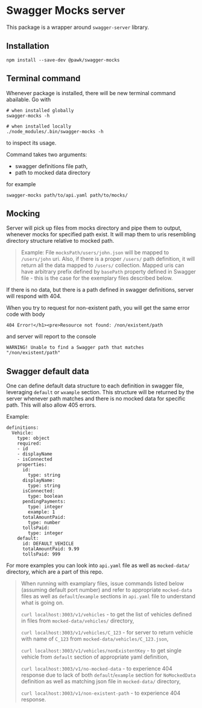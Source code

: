 # Swagger Mocks server

This package is a wrapper around `swagger-server` library. 

## Installation

```
npm install --save-dev @pawk/swagger-mocks
```

## Terminal command

Whenever package is installed, there will be new terminal command abailable. Go with 

```
# when installed globally
swagger-mocks -h

# when installed locally
./node_modules/.bin/swagger-mocks -h
```

to inspect its usage.

Command takes two arguments:
 - swagger definitions file path,
 - path to mocked data directory

for example

```
swagger-mocks path/to/api.yaml path/to/mocks/
```

## Mocking

Server will pick up files from mocks directory and pipe them to output, whenever mocks for specified path exist. It will map them to uris resembling directory structure relative to mocked path.

> Example:
> File `mocksPath/users/john.json` will be mapped to `/users/john` uri.
> Also, if there is a proper `/users/` path definition, it will return all the data mapped to `/users/` collection.
> Mapped uris can have arbitrary prefix defined by `basePath` property defined in Swagger file - this is the case for the exemplary files described below.

If there is no data, but there is a path defined in swagger definitions, server will respond with 404.

When you try to request for non-existent path, you will get the same error code with body 

```
404 Error!</h1><pre>Resource not found: /non/existent/path
```

and server will report to the console

```
WARNING! Unable to find a Swagger path that matches "/non/existent/path"
```

## Swagger default data

One can define default data structure to each definition in swagger file, leveraging `default` or `wxample` section. This structure will be returned by the server whenever path matches and there is no mocked data for specific path. This will also allow 405 errors.

Example:

```
definitions:
  Vehicle:
    type: object
    required:
    - id
    - displayName
    - isConnected
    properties:
      id:
        type: string
      displayName:
        type: string
      isConnected:
        type: boolean
      pendingPayments:
        type: integer
        example: 1
      totalAmountPaid:
        type: number
      tollsPaid:
        type: integer
    default:
      id: DEFAULT_VEHICLE
      totalAmountPaid: 9.99
      tollsPaid: 999
```

For more examples you can look into `api.yaml` file as well as `mocked-data/` directory, which are a part of this repo.

> When running with examplary files, issue commands listed below (assuming default port number) and refer to appropriate `mocked-data` files as well as `default`/`example` sections in `api.yaml` file to understand what is going on.
>
> `curl localhost:3003/v1/vehicles` - to get the list of vehicles defined in files from `mocked-data/vehicles/` directory,
>
> `curl localhost:3003/v1/vehicles/C_123` - for server to return vehicle with name of `C_123` from `mocked-data/vehicles/C_123.json`,
>
> `curl localhost:3003/v1/vehicles/nonExistentKey` - to get single vehicle from `default` section of appropriate yaml definition,
>
> `curl localhost:3003/v1/no-mocked-data` - to experience 404 response due to lack of both `default`/`example` section for `NoMockedData` definition as well as matching json file in `mocked-data/` directory,
>
> `curl localhost:3003/v1/non-existent-path` - to experience 404 response.
